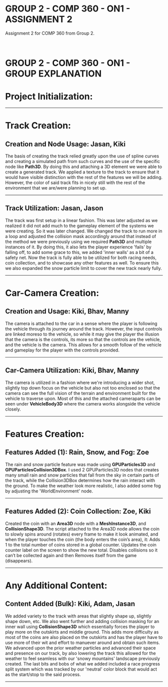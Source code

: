# GROUP 2 - COMP 360 - ON1 - ASSIGNMENT 2
Assignment 2 for COMP 360 from Group 2.

<br>

# GROUP 2 - COMP 360 - ON1 - GROUP EXPLANATION

# Project Initialization: 

---------------------------------------------------------

# Track Creation:
## Creation and Node Usage: Jasan, Kiki
The basis of creating the track relied greatly upon the use of spline curves and creating a simulated
path from such curves and the use of the specific node like **Path3D**. By doing this and attaching a 3D 
element we were able to create a generated track. We applied a texture to the track to ensure that it would have
visible distinction with the rest of the features we will be adding. However, the color of said track fits in nicely
still with the rest of the environment that we are/were planning to set up.

---------------------------------------------------------
## Track Utilization: Jasan, Jason
The track was first setup in a linear fashion. This was later adjusted as we realized it did not add much to the gameplay element of
the systems we were creating. So it was later changed. We changed the track to run more in a loop and adjusted the collision mask accordingly
around that instead of the method we were previously using we required **Path3D** and multiple instances of it. By doing this, it also lets the player
experience 'fails' by falling off, to add some grace to this, we added 'inner walls' as a bit of a safety net. Now the track is fully able to be utilized for
both racing needs, coin collection, and to showcase any other features as well. To ensure this we also expanded the snow particle limit to cover the new track 
nearly fully.

---------------------------------------------------------
# Car-Camera Creation: 
## Creation and Usage: Kiki, Bhav, Manny
The camera is attached to the car in a sense where the player is following the vehicle through its journey around the track.
However, the input controls are linked moreso to the vehicle, so while it may give the player the illusion that the camera is 
the controls, its more so that the controls are the vehicle, and the vehicle is the camera. This allows for a smooth follow of the 
vehicle and gameplay for the player with the controls provided.

---------------------------------------------------------
## Car-Camera Utilization: Kiki, Bhav, Manny
The camera is utilized in a fashion where we're introducing a wider shot, slightly top down focus on the vehicle but also
not too enclosed so that the camera can see the full vision of the terrain and environment built for the vehicle to traverse upon.
Most of this and the attached cameraparts can be seen under **VehicleBody3D** where the camera works alongside the vehicle closely.

---------------------------------------------------------
# Features Creation:
## Features Added (1): Rain, Snow, and Fog: Zoe
The rain and snow particle feature was made using **GPUParticles3D** and **GPUParticlesCollision3DBox**. I used 2 GPUParticles3D nodes that creates many small rain and snow particles that fall from the sky in certain parts of the track, while the Collision3DBox determines how the rain interact with the ground. To make the weather look more realistic, I also added some fog by adjusting the 'WorldEnvironment' node.

---------------------------------------------------------
## Features Added (2): Coin Collection: Zoe, Kiki
Created the coin with an **Area3D** node with a **MeshInstance3D**, and **CollisionShape3D**. The script attached to the Area3D node allows the coin to slowly spins around (rotates) every frame to make it look animated, and when the player touches the coin (the body enters the coin’s area), it: Adds 1 to the total number of coins stored in a global counter. Updates the coin counter label on the screen to show the new total. Disables collisions so it can’t be collected again and then Removes itself from the game (disappears).

---------------------------------------------------------
# Any Additional Content: 
## Content Added (Bulk): Kiki, Adam, Jasan
We added variety to the track with areas that slightly shape up, slightly shape down, etc. We also went further and adding 
collision masking for an inner wall using **CollisionShape3D** which essentially forces the player to play more on the outskirts and middle
ground. This adds more difficulty as most of the coins are also placed on the outskirts and has the player have to use more of their wit and effort
to manuever around and obtain such items. We advanced upon the prior weather particles and advanced their space and presence on our track, by also lowering the track
this allowed for the weather to feel seamless with our 'snowy mountains' landscape previously created. The last bits and bobs of what we added included a race progress
split system which was tracked by our 'neutral' color block that would act as the start/stop to the said process.

---------------------------------------------------------
